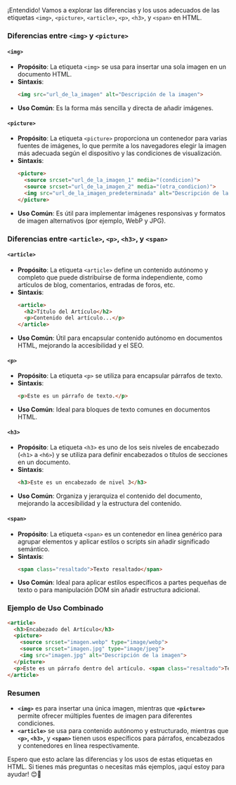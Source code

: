 ¡Entendido! Vamos a explorar las diferencias y los usos adecuados de las etiquetas `<img>`, `<picture>`, `<article>`, `<p>`, `<h3>`, y `<span>` en HTML.

### Diferencias entre `<img>` y `<picture>`

#### `<img>`
- **Propósito**: La etiqueta `<img>` se usa para insertar una sola imagen en un documento HTML.
- **Sintaxis**: 
  ```html
  <img src="url_de_la_imagen" alt="Descripción de la imagen">
  ```
- **Uso Común**: Es la forma más sencilla y directa de añadir imágenes.

#### `<picture>`
- **Propósito**: La etiqueta `<picture>` proporciona un contenedor para varias fuentes de imágenes, lo que permite a los navegadores elegir la imagen más adecuada según el dispositivo y las condiciones de visualización.
- **Sintaxis**:
  ```html
  <picture>
    <source srcset="url_de_la_imagen_1" media="(condicion)">
    <source srcset="url_de_la_imagen_2" media="(otra_condicion)">
    <img src="url_de_la_imagen_predeterminada" alt="Descripción de la imagen">
  </picture>
  ```
- **Uso Común**: Es útil para implementar imágenes responsivas y formatos de imagen alternativos (por ejemplo, WebP y JPG).

### Diferencias entre `<article>`, `<p>`, `<h3>`, y `<span>`

#### `<article>`
- **Propósito**: La etiqueta `<article>` define un contenido autónomo y completo que puede distribuirse de forma independiente, como artículos de blog, comentarios, entradas de foros, etc.
- **Sintaxis**:
  ```html
  <article>
    <h2>Título del Artículo</h2>
    <p>Contenido del artículo...</p>
  </article>
  ```
- **Uso Común**: Útil para encapsular contenido autónomo en documentos HTML, mejorando la accesibilidad y el SEO.

#### `<p>`
- **Propósito**: La etiqueta `<p>` se utiliza para encapsular párrafos de texto.
- **Sintaxis**:
  ```html
  <p>Este es un párrafo de texto.</p>
  ```
- **Uso Común**: Ideal para bloques de texto comunes en documentos HTML.

#### `<h3>`
- **Propósito**: La etiqueta `<h3>` es uno de los seis niveles de encabezado (`<h1>` a `<h6>`) y se utiliza para definir encabezados o títulos de secciones en un documento.
- **Sintaxis**:
  ```html
  <h3>Este es un encabezado de nivel 3</h3>
  ```
- **Uso Común**: Organiza y jerarquiza el contenido del documento, mejorando la accesibilidad y la estructura del contenido.

#### `<span>`
- **Propósito**: La etiqueta `<span>` es un contenedor en línea genérico para agrupar elementos y aplicar estilos o scripts sin añadir significado semántico.
- **Sintaxis**:
  ```html
  <span class="resaltado">Texto resaltado</span>
  ```
- **Uso Común**: Ideal para aplicar estilos específicos a partes pequeñas de texto o para manipulación DOM sin añadir estructura adicional.

### Ejemplo de Uso Combinado

```html
<article>
  <h3>Encabezado del Artículo</h3>
  <picture>
    <source srcset="imagen.webp" type="image/webp">
    <source srcset="imagen.jpg" type="image/jpeg">
    <img src="imagen.jpg" alt="Descripción de la imagen">
  </picture>
  <p>Este es un párrafo dentro del artículo. <span class="resaltado">Texto resaltado</span> para destacar.</p>
</article>
```

### Resumen

- **`<img>`** es para insertar una única imagen, mientras que **`<picture>`** permite ofrecer múltiples fuentes de imagen para diferentes condiciones.
- **`<article>`** se usa para contenido autónomo y estructurado, mientras que **`<p>`, `<h3>`,** y **`<span>`** tienen usos específicos para párrafos, encabezados y contenedores en línea respectivamente.

Espero que esto aclare las diferencias y los usos de estas etiquetas en HTML. Si tienes más preguntas o necesitas más ejemplos, ¡aquí estoy para ayudar! 😊🚀
